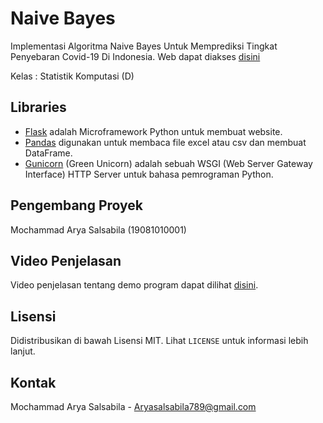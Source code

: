 # Naive Bayes

Implementasi Algoritma Naive Bayes Untuk Memprediksi Tingkat Penyebaran Covid-19 Di Indonesia. Web dapat diakses [disini](https://aryasalsabila.herokuapp.com/)

Kelas : Statistik Komputasi (D)

## Libraries
- [Flask](https://flask.palletsprojects.com/en/1.1.x/) adalah Microframework Python untuk membuat website.
- [Pandas](https://pandas.pydata.org/) digunakan untuk membaca file excel atau csv dan membuat DataFrame.
- [Gunicorn](https://gunicorn.org/) (Green Unicorn) adalah sebuah WSGI (Web Server Gateway Interface) HTTP Server untuk bahasa pemrograman Python.

## Pengembang Proyek

Mochammad Arya Salsabila (19081010001)

## Video Penjelasan 

Video penjelasan tentang demo program dapat dilihat [disini](https://youtu.be/kP6_H_n26zs).

## Lisensi 

Didistribusikan di bawah Lisensi MIT. Lihat `LICENSE` untuk informasi lebih lanjut.

## Kontak

Mochammad Arya Salsabila - Aryasalsabila789@gmail.com
